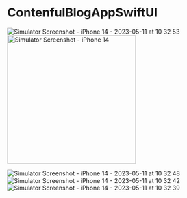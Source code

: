 # ContenfulBlogAppSwiftUI

![Simulator Screenshot - iPhone 14 - 2023-05-11 at 10 32 53](https://github.com/Hanh-hub/ContenfulBlogAppSwiftUI/assets/57729860/6dc47d4b-3eb1-4cec-85e5-8f82a025f12c)
<img src="https://github.com/Hanh-hub/ContenfulBlogAppSwiftUI/assets/57729860/6dc47d4b-3eb1-4cec-85e5-8f82a025f12c" alt="Simulator Screenshot - iPhone 14" width="300" height="auto">

![Simulator Screenshot - iPhone 14 - 2023-05-11 at 10 32 48](https://github.com/Hanh-hub/ContenfulBlogAppSwiftUI/assets/57729860/dde1984b-1c63-42fc-a258-c62527842afd)
![Simulator Screenshot - iPhone 14 - 2023-05-11 at 10 32 42](https://github.com/Hanh-hub/ContenfulBlogAppSwiftUI/assets/57729860/9a8a1704-d081-4691-a501-477663521d7c)
![Simulator Screenshot - iPhone 14 - 2023-05-11 at 10 32 39](https://github.com/Hanh-hub/ContenfulBlogAppSwiftUI/assets/57729860/6987855d-ba4b-4ebf-9c20-ccb261b8c49c)

<!-- <img src="https://user-images.githubusercontent.com/57729860/237172981-352696e7-79ef-4204-b24b-301af491a919.png" width="250" alt="Your image description"> -->
